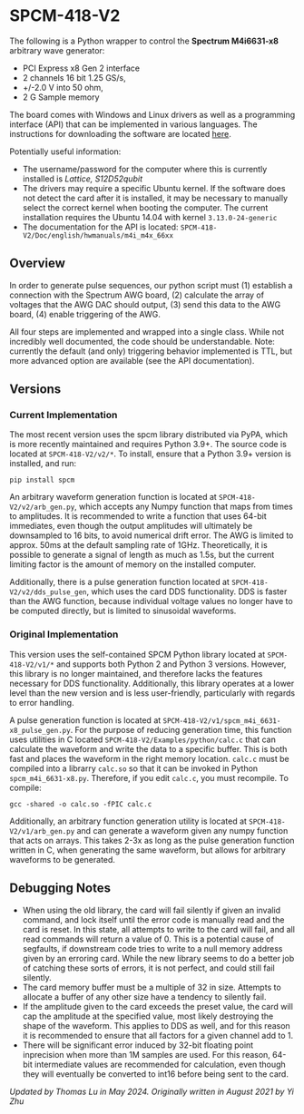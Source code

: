 # SPCM-418-V2

The following is a Python wrapper to control the **Spectrum M4i6631-x8** arbitrary wave generator:
- PCI Express x8 Gen 2 interface
- 2 channels 16 bit 1.25 GS/s,
- +/-2.0 V into 50 ohm,
- 2 G Sample memory

The board comes with Windows and Linux drivers as well as a programming interface (API) that can be implemented in various languages. The instructions for downloading the software are located [here](https://spectrum-instrumentation.com/products/details/M4i6631-x8.php).

Potentially useful information:
- The username/password for the computer where this is currently installed is *Lattice, S12D52qubit*
- The drivers may require a specific Ubuntu kernel. If the software does not detect the card after it is installed, it may be necessary to manually select the correct kernel when booting the computer. The current installation requires the Ubuntu 14.04 with kernel `3.13.0-24-generic`
- The documentation for the API is located: `SPCM-418-V2/Doc/english/hwmanuals/m4i_m4x_66xx`

## Overview
In order to generate pulse sequences, our python script must (1) establish a connection with the Spectrum AWG board, (2) calculate the array of voltages that the AWG DAC should output, (3) send this data to the AWG board, (4) enable triggering of the AWG.

All four steps are implemented and wrapped into a single class. While not incredibly well documented, the code should be understandable. Note: currently the default (and only) triggering behavior implemented is TTL, but more advanced option are available (see the API documentation).

## Versions
### Current Implementation
The most recent version uses the spcm library distributed via PyPA, which is more recently maintained and requires Python 3.9+. The source code is located at `SPCM-418-V2/v2/*`. To install, ensure that a Python 3.9+ version is installed, and run:

`pip install spcm`

An arbitrary waveform generation function is located at `SPCM-418-V2/v2/arb_gen.py`, which accepts any Numpy function that maps from times to amplitudes. It is recommended to write a function that uses 64-bit immediates, even though the output amplitudes will ultimately be downsampled to 16 bits, to avoid numerical drift error. The AWG is limited to approx. 50ms at the default sampling rate of 1GHz. Theoretically, it is possible to generate a signal of length as much as 1.5s, but the current limiting factor is the amount of memory on the installed computer. 

Additionally, there is a pulse generation function located at `SPCM-418-V2/v2/dds_pulse_gen`, which uses the card DDS functionality. DDS is faster than the AWG function, because individual voltage values no longer have to be computed directly, but is limited to sinusoidal waveforms.
### Original Implementation

This version uses the self-contained SPCM Python library located at `SPCM-418-V2/v1/*` and supports both Python 2 and Python 3 versions. However, this library is no longer maintained, and therefore lacks the features necessary for DDS functionality. Additionally, this library operates at a lower level than the new version and is less user-friendly, particularly with regards to error handling.

A pulse generation function is located at `SPCM-418-V2/v1/spcm_m4i_6631-x8_pulse_gen.py`. For the purpose of reducing generation time, this function uses utilities in C located `SPCM-418-V2/Examples/python/calc.c` that can calculate the waveform and write the data to a specific buffer. This is both fast and places the waveform in the right memory location. `calc.c` must be compiled into a librarry `calc.so` so that it can be invoked in Python `spcm_m4i_6631-x8.py`. Therefore, if you edit `calc.c`, you must recompile. To compile:

`gcc -shared -o calc.so -fPIC calc.c`

Additionally, an arbitrary function generation utility is located at `SPCM-418-V2/v1/arb_gen.py` and can generate a waveform given any numpy function that acts on arrays. This takes 2-3x as long as the pulse generation function written in C, when generating the same waveform, but allows for arbitrary waveforms to be generated.

## Debugging Notes
* When using the old library, the card will fail silently if given an invalid command, and lock itself until the error code is manually read and the card is reset. In this state, all attempts to write to the card will fail, and all read commands will return a value of 0. This is a potential cause of segfaults, if downstream code tries to write to a null memory address given by an erroring card. While the new library seems to do a better job of catching these sorts of errors, it is not perfect, and could still fail silently.
* The card memory buffer must be a multiple of 32 in size. Attempts to allocate a buffer of any other size have a tendency to silently fail.
* If the amplitude given to the card exceeds the preset value, the card will cap the amplitude at the specified value, most likely destroying the shape of the waveform. This applies to DDS as well, and for this reason it is recommended to ensure that all factors for a given channel add to 1.
* There will be significant error induced by 32-bit floating point inprecision when more than 1M samples are used. For this reason, 64-bit intermediate values are recommended for calculation, even though they will eventually be converted to int16 before being sent to the card.

*Updated by Thomas Lu in May 2024. Originally written in August 2021 by Yi Zhu*

